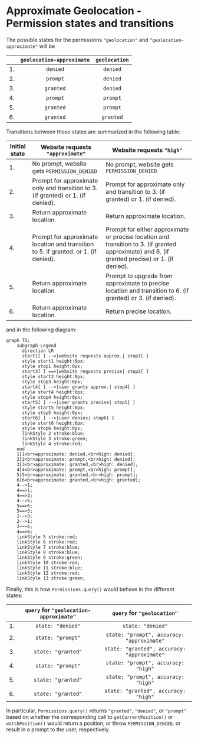 # Approximate Geolocation - Permission states and transitions

The possible states for the permissions `"geolocation"` and `"geolocation-approximate"` will be

|    | `geolocation-approximate` | `geolocation` |
|----|:-------------------------:|:-------------:|
| 1. | `denied`                  | `denied`      |
| 2. | `prompt`                  | `denied`      |
| 3. | `granted`                 | `denied`      |
| 4. | `prompt`                  | `prompt`      |
| 5. | `granted`                 | `prompt`      |
| 6. | `granted`                 | `granted`     |

Transitions between those states are summarized in the following table:

| Initial state | Website requests `"approximate"`                                                    | Website requests `"high"`                                                                                                                      |
|---------------|-------------------------------------------------------------------------------------|------------------------------------------------------------------------------------------------------------------------------------------------|
| 1.            | No prompt, website gets `PERMISSION_DENIED`                                         | No prompt, website gets `PERMISSION_DENIED`                                                                                                    |
| 2.            | Prompt for approximate only and transition to 3. (if granted) or 1. (if denied).    | Prompt for approximate only and transition to 3. (if granted) or 1. (if denied).                                                               |
| 3.            | Return approximate location.                                                        | Return approximate location.                                                                                                                   |
| 4.            | Prompt for approximate location and transition to 5. if granted. or 1. (if denied). | Prompt for either approximate or precise location and transition to 3. (if granted approximate) and 6. (if granted precise) or 1. (if denied). |
| 5.            | Return approximate location.                                                        | Prompt to upgrade from approximate to precise location and transition to 6. (if granted) or 3. (if denied).                                    |
| 6.            | Return approximate location.                                                        | Return precise location.                                    |

and in the following diagram:

```mermaid
graph TD;
    subgraph Legend
      direction LR
      start1[ ] -->|website requests approx.| stop1[ ]
      style start1 height:0px;
      style stop1 height:0px;
      start3[ ] ==>|website requests precise| stop3[ ]
      style start3 height:0px;
      style stop3 height:0px;
      start4[ ] -->|user grants approx.| stop4[ ]
      style start4 height:0px;
      style stop4 height:0px;
      start5[ ] -->|user grants precise| stop5[ ]
      style start5 height:0px;
      style stop5 height:0px;
      start6[ ] -->|user denies| stop6[ ]
      style start6 height:0px;
      style stop6 height:0px;
      linkStyle 2 stroke:blue;
      linkStyle 3 stroke:green;
      linkStyle 4 stroke:red;
    end
    1[1<br>approximate: denied,<br>high: denied];
    2[2<br>approximate: prompt,<br>high: denied];
    3[3<br>approximate: granted,<br>high: denied];
    4[4<br>approximate: prompt,<br>high: prompt];
    5[5<br>approximate: granted,<br>high: prompt];
    6[6<br>approximate: granted,<br>high: granted];
    4-->1;
    4==>1;
    4==>3;
    4-->5;
    5==>6;
    5==>3;
    2-->3;
    2-->1;
    2~~~6;
    4==>6;
    linkStyle 5 stroke:red;
    linkStyle 6 stroke:red;
    linkStyle 7 stroke:blue;
    linkStyle 8 stroke:blue;
    linkStyle 9 stroke:green;
    linkStyle 10 stroke:red;
    linkStyle 11 stroke:blue;
    linkStyle 12 stroke:red;
    linkStyle 13 stroke:green;
```

Finally, this is how `Permissions.query()` would behave in the different states:

|    | `query` for `"geolocation-approximate"` | `query` for `"geolocation"`                 |
|----|:---------------------------------------:|:-------------------------------------------:|
| 1. | `state: "denied"`                       | `state: "denied"`                           |
| 2. | `state: "prompt"`                       | `state: "prompt", accuracy: "approximate"`  |
| 3. | `state: "granted"`                      | `state: "granted", accuracy: "approximate"` |
| 4. | `state: "prompt"`                       | `state: "prompt", accuracy: "high"`         |
| 5. | `state: "granted"`                      | `state: "prompt", accuracy: "high"`         |
| 6. | `state: "granted"`                      | `state: "granted", accuracy: "high"`        |

In particular, `Permissions.query()` returns `"granted"`, `"denied"`, or
`"prompt"` based on whether the corresponding call to `getCurrentPosition()` or
`watchPosition()` would return a position, or throw `PERMISSION_DENIED`, or
result in a prompt to the user, respectively.
